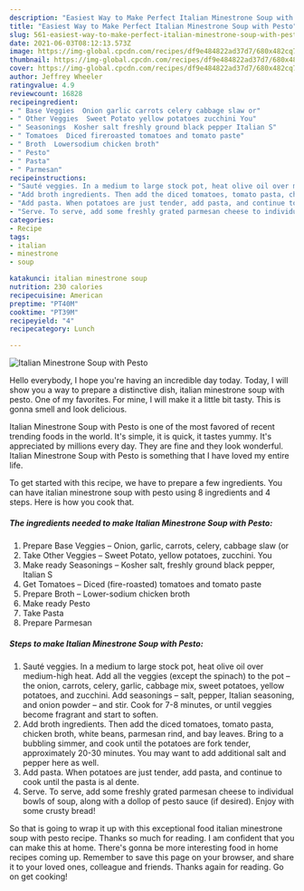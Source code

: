 ```yaml
---
description: "Easiest Way to Make Perfect Italian Minestrone Soup with Pesto"
title: "Easiest Way to Make Perfect Italian Minestrone Soup with Pesto"
slug: 561-easiest-way-to-make-perfect-italian-minestrone-soup-with-pesto
date: 2021-06-03T08:12:13.573Z
image: https://img-global.cpcdn.com/recipes/df9e484822ad37d7/680x482cq70/italian-minestrone-soup-with-pesto-recipe-main-photo.jpg
thumbnail: https://img-global.cpcdn.com/recipes/df9e484822ad37d7/680x482cq70/italian-minestrone-soup-with-pesto-recipe-main-photo.jpg
cover: https://img-global.cpcdn.com/recipes/df9e484822ad37d7/680x482cq70/italian-minestrone-soup-with-pesto-recipe-main-photo.jpg
author: Jeffrey Wheeler
ratingvalue: 4.9
reviewcount: 16828
recipeingredient:
- " Base Veggies  Onion garlic carrots celery cabbage slaw or"
- " Other Veggies  Sweet Potato yellow potatoes zucchini You"
- " Seasonings  Kosher salt freshly ground black pepper Italian S"
- " Tomatoes  Diced fireroasted tomatoes and tomato paste"
- " Broth  Lowersodium chicken broth"
- " Pesto"
- " Pasta"
- " Parmesan"
recipeinstructions:
- "Sauté veggies. In a medium to large stock pot, heat olive oil over medium-high heat. Add all the veggies (except the spinach) to the pot – the onion, carrots, celery, garlic, cabbage mix, sweet potatoes, yellow potatoes, and zucchini. Add seasonings – salt, pepper, Italian seasoning, and onion powder – and stir. Cook for 7-8 minutes, or until veggies become fragrant and start to soften."
- "Add broth ingredients. Then add the diced tomatoes, tomato pasta, chicken broth, white beans, parmesan rind, and bay leaves. Bring to a bubbling simmer, and cook until the potatoes are fork tender, approximately 20-30 minutes. You may want to add additional salt and pepper here as well."
- "Add pasta. When potatoes are just tender, add pasta, and continue to cook until the pasta is al dente."
- "Serve. To serve, add some freshly grated parmesan cheese to individual bowls of soup, along with a dollop of pesto sauce (if desired). Enjoy with some crusty bread!"
categories:
- Recipe
tags:
- italian
- minestrone
- soup

katakunci: italian minestrone soup 
nutrition: 230 calories
recipecuisine: American
preptime: "PT40M"
cooktime: "PT39M"
recipeyield: "4"
recipecategory: Lunch

---
```



![Italian Minestrone Soup with Pesto](https://img-global.cpcdn.com/recipes/df9e484822ad37d7/680x482cq70/italian-minestrone-soup-with-pesto-recipe-main-photo.jpg)

Hello everybody, I hope you're having an incredible day today. Today, I will show you a way to prepare a distinctive dish, italian minestrone soup with pesto. One of my favorites. For mine, I will make it a little bit tasty. This is gonna smell and look delicious.



Italian Minestrone Soup with Pesto is one of the most favored of recent trending foods in the world. It's simple, it is quick, it tastes yummy. It's appreciated by millions every day. They are fine and they look wonderful. Italian Minestrone Soup with Pesto is something that I have loved my entire life.


To get started with this recipe, we have to prepare a few ingredients. You can have italian minestrone soup with pesto using 8 ingredients and 4 steps. Here is how you cook that.

<!--inarticleads1-->

##### The ingredients needed to make Italian Minestrone Soup with Pesto:

1. Prepare  Base Veggies – Onion, garlic, carrots, celery, cabbage slaw (or
1. Take  Other Veggies – Sweet Potato, yellow potatoes, zucchini. You
1. Make ready  Seasonings – Kosher salt, freshly ground black pepper, Italian S
1. Get  Tomatoes – Diced (fire-roasted) tomatoes and tomato paste
1. Prepare  Broth – Lower-sodium chicken broth
1. Make ready  Pesto
1. Take  Pasta
1. Prepare  Parmesan




<!--inarticleads2-->

##### Steps to make Italian Minestrone Soup with Pesto:

1. Sauté veggies. In a medium to large stock pot, heat olive oil over medium-high heat. Add all the veggies (except the spinach) to the pot – the onion, carrots, celery, garlic, cabbage mix, sweet potatoes, yellow potatoes, and zucchini. Add seasonings – salt, pepper, Italian seasoning, and onion powder – and stir. Cook for 7-8 minutes, or until veggies become fragrant and start to soften.
1. Add broth ingredients. Then add the diced tomatoes, tomato pasta, chicken broth, white beans, parmesan rind, and bay leaves. Bring to a bubbling simmer, and cook until the potatoes are fork tender, approximately 20-30 minutes. You may want to add additional salt and pepper here as well.
1. Add pasta. When potatoes are just tender, add pasta, and continue to cook until the pasta is al dente.
1. Serve. To serve, add some freshly grated parmesan cheese to individual bowls of soup, along with a dollop of pesto sauce (if desired). Enjoy with some crusty bread!




So that is going to wrap it up with this exceptional food italian minestrone soup with pesto recipe. Thanks so much for reading. I am confident that you can make this at home. There's gonna be more interesting food in home recipes coming up. Remember to save this page on your browser, and share it to your loved ones, colleague and friends. Thanks again for reading. Go on get cooking!

